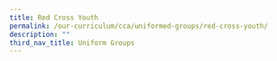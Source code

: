 ```yaml
---
title: Red Cross Youth
permalink: /our-curriculum/cca/uniformed-groups/red-cross-youth/
description: ""
third_nav_title: Uniform Groups
---
```

